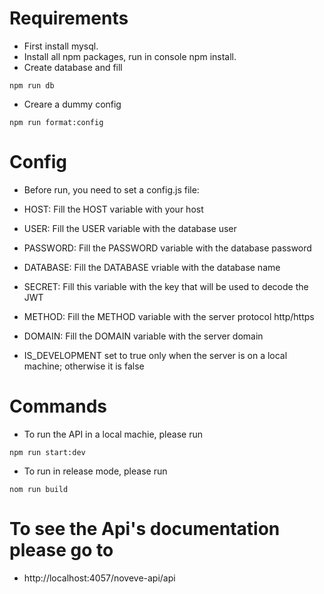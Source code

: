 # Requirements

- First install mysql.
- Install all npm packages, run in console npm install.
- Create database and fill

```
npm run db
```

- Creare a dummy config

```
npm run format:config
```

# Config

- Before run, you need to set a config.js file:

- HOST: Fill the HOST variable with your host
- USER: Fill the USER variable with the database user
- PASSWORD: Fill the PASSWORD variable with the database password
- DATABASE: Fill the DATABASE vriable with the database name
- SECRET: Fill this variable with the key that will be used to decode the JWT
- METHOD: Fill the METHOD variable with the server protocol http/https
- DOMAIN: Fill the DOMAIN variable with the server domain
- IS_DEVELOPMENT set to true only when the server is on a local machine; otherwise it is false

# Commands

- To run the API in a local machie, please run

```
npm run start:dev
```

- To run in release mode, please run

```
nom run build
```

# To see the Api's documentation please go to

- http://localhost:4057/noveve-api/api
